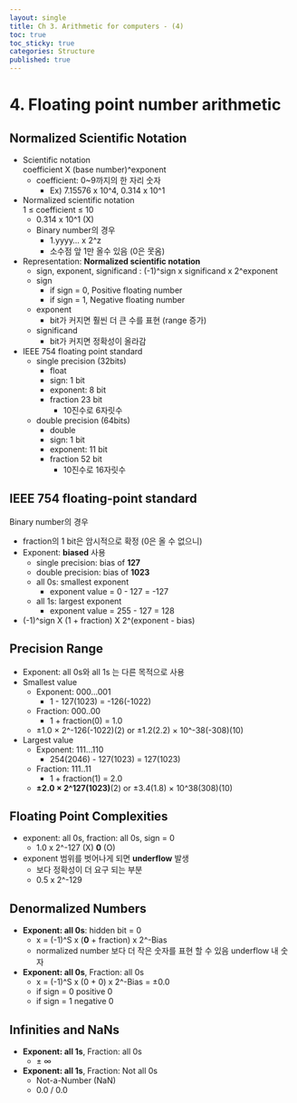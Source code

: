 ```yaml
---
layout: single
title: Ch 3. Arithmetic for computers - (4)
toc: true
toc_sticky: true
categories: Structure
published: true
---
```


# 4. Floating point number arithmetic

## Normalized Scientific Notation
* Scientific notation
	<br/> coefficient X (base number)^exponent
    * coefficient: 0~9까지의 한 자리 숫자
        * Ex) 7.15576 x 10^4, 0.314 x 10^1
* Normalized scientific notation
	<br/> 1 ≤ coefficient ≤ 10
    * 0.314 x 10^1 (X)
    * Binary number의 경우
        * 1.yyyy… x 2^z
        * 소수점 앞 1만 올수 있음 (0은 못옴)
* Representation: **Normalized scientific notation**
    * sign, exponent, significand : (-1)^sign x significand x 2^exponent
    * sign
        * if sign = 0, Positive floating number
        * if sign = 1, Negative floating number
    * exponent
        * bit가 커지면 훨씬 더 큰 수를 표현 (range 증가)
    * significand 
        * bit가 커지면 정확성이 올라감 
* IEEE 754 floating point standard
    * single precision (32bits)
        * float
        * sign: 1 bit
        * exponent: 8 bit
        * fraction 23 bit
            * 10진수로 6자릿수
    * double precision (64bits)
        * double
        * sign: 1 bit
        * exponent: 11 bit
        * fraction 52 bit
            * 10진수로 16자릿수

## IEEE 754 floating-point standard
Binary number의 경우
* fraction의 1 bit은 암시적으로 확정 (0은 올 수 없으니)
* Exponent: **biased** 사용
    * single precision: bias of **127**
    * double precision: bias of **1023**
    * all 0s: smallest exponent
        * exponent value = 0 - 127 = -127
    * all 1s: largest exponent
        * exponent value = 255 - 127 = 128
* (-1)^sign X (1 + fraction) X 2^(exponent - bias)


## Precision Range
* Exponent: all 0s와 all 1s 는 다른 목적으로 사용
* Smallest value
    * Exponent: 000…001
        * 1 - 127(1023) = -126(-1022)
    * Fraction: 000..00
        * 1 + fraction(0) = 1.0
    * ±1.0 × 2^-126(-1022)(2) or ±1.2(2.2) × 10^-38(-308)(10)
* Largest value
    * Exponent: 111…110
        * 254(2046) - 127(1023) = 127(1023)
    * Fraction: 111..11
        * 1 + fraction(1) = 2.0
    * **±2.0 × 2^127(1023)**(2) or ±3.4(1.8) × 10^38(308)(10)


## Floating Point Complexities
* exponent: all 0s, fraction: all 0s, sign = 0
    * 1.0 x 2^-127 (X)  **0** (O)
* exponent 범위를 벗어나게 되면 **underflow** 발생
    * 보다 정확성이 더 요구 되는 부분
    * 0.5 x 2^-129


## Denormalized Numbers
* **Exponent: all 0s**: hidden bit = 0
    * x = (-1)^S x (**0** + fraction) x 2^-Bias
    * normalized number 보다 더 작은 숫자를 표현 할 수 있음 underflow 내 숫자
* **Exponent: all 0s**, Fraction: all 0s
    * x = (-1)^S x (0 + 0) x 2^-Bias = ±0.0
    * if sign = 0 positive 0
    * if sign = 1 negative 0

## Infinities and NaNs
* **Exponent: all 1s**, Fraction: all 0s
    * ± ∞
* **Exponent: all 1s**, Fraction: Not all 0s
    * Not-a-Number (NaN)
    * 0.0 / 0.0


